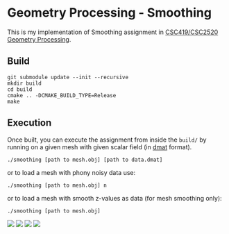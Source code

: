 # Geometry Processing - Smoothing
This is my implementation of Smoothing assignment in [CSC419/CSC2520 Geometry Processing](https://github.com/alecjacobson/geometry-processing-csc2520/).

## Build
```
git submodule update --init --recursive
mkdir build
cd build
cmake .. -DCMAKE_BUILD_TYPE=Release
make 
```

## Execution

Once built, you can execute the assignment from inside the `build/` by running
on a given mesh with given scalar field (in
[dmat](http://libigl.github.io/libigl/file-formats/dmat.html) format).

    ./smoothing [path to mesh.obj] [path to data.dmat]

or to load a mesh with phony noisy data use:

    ./smoothing [path to mesh.obj] n

or to load a mesh with smooth z-values as data (for mesh smoothing only):

    ./smoothing [path to mesh.obj]

![](images/plane-smooth-data.gif)
![](images/plane-smooth-geometry.gif)
![](images/sphere-geometric-smoothing.gif)
![](images/beetle-data-denoising.gif)